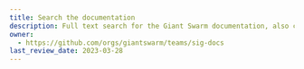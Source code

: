 ```yaml
---
title: Search the documentation
description: Full text search for the Giant Swarm documentation, also covering the REST API documentation and release notes.
owner:
  - https://github.com/orgs/giantswarm/teams/sig-docs
last_review_date: 2023-03-28
---
```

